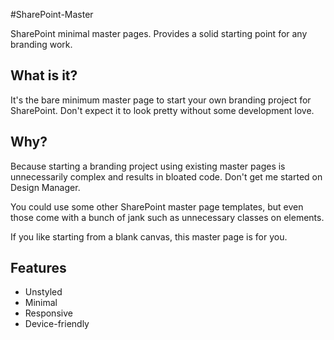#SharePoint-Master

SharePoint minimal master pages. Provides a solid starting point for any branding work.

## What is it?

It's the bare minimum master page to start your own branding project for SharePoint. Don't expect it to look pretty without some development love.

## Why?

Because starting a branding project using existing master pages is unnecessarily complex and results in bloated code. Don't get me started on Design Manager.

You could use some other SharePoint master page templates, but even those come with a bunch of jank such as unnecessary classes on elements.

If you like starting from a blank canvas, this master page is for you.

## Features

* Unstyled
* Minimal
* Responsive
* Device-friendly
